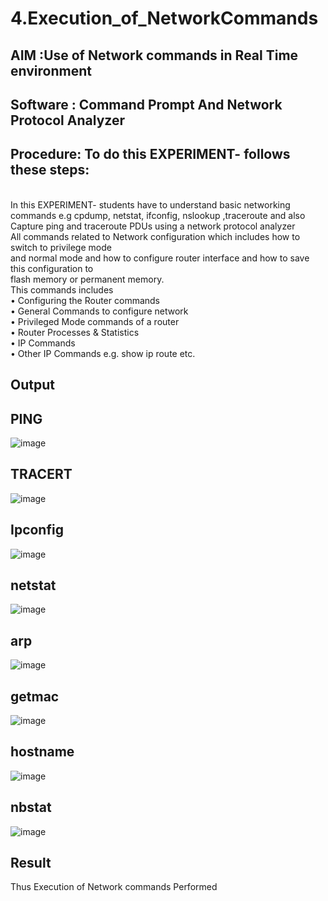 # 4.Execution_of_NetworkCommands
## AIM :Use of Network commands in Real Time environment
## Software : Command Prompt And Network Protocol Analyzer
## Procedure: To do this EXPERIMENT- follows these steps:
<BR>
In this EXPERIMENT- students have to understand basic networking commands e.g cpdump, netstat, ifconfig, nslookup ,traceroute and also Capture ping and traceroute PDUs using a network protocol analyzer 
<BR>
All commands related to Network configuration which includes how to switch to privilege mode
<BR>
and normal mode and how to configure router interface and how to save this configuration to
<BR>
flash memory or permanent memory.
<BR>
This commands includes
<BR>
• Configuring the Router commands
<BR>
• General Commands to configure network
<BR>
• Privileged Mode commands of a router 
<BR>
• Router Processes & Statistics
<BR>
• IP Commands
<BR>
• Other IP Commands e.g. show ip route etc.
<BR>

## Output
## PING

![image](https://github.com/user-attachments/assets/1e7f4cc7-889b-4a54-b1a6-94f73e3aedc4)

## TRACERT

![image](https://github.com/user-attachments/assets/9b33091f-e5d7-482e-a51c-ef50f03058f0)

## Ipconfig

![image](https://github.com/user-attachments/assets/214bc784-cb99-4cb9-8584-567c21b10a05)

## netstat

![image](https://github.com/user-attachments/assets/0c9ba663-ddfb-45d8-971b-07acf374e33f)

## arp

![image](https://github.com/user-attachments/assets/123d8494-9ea2-4525-89fc-f96ab2137ed5)

## getmac

![image](https://github.com/user-attachments/assets/be76a143-c6a4-4ccd-9eee-3561959ad351)

## hostname

![image](https://github.com/user-attachments/assets/34ee0341-4d39-4a32-9efb-a544de2595f4)

## nbstat

![image](https://github.com/user-attachments/assets/cf76dd35-e90d-400a-a4a0-6608f09d7e23)

## Result
Thus Execution of Network commands Performed 
